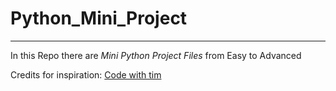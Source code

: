 # Python_Mini_Project
---
In this Repo there are *Mini Python Project Files* from Easy to Advanced

Credits for inspiration: 
[Code with tim](https://www.youtube.com/watch?v=NpmFbWO6HPU)
